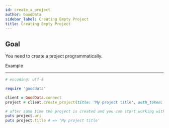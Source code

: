 ```yaml
---
id: create_a_project
author: GoodData
sidebar_label: Creating Empty Project
title: Creating Empty Project
---
```


Goal
-------

You need to create a project programmatically.

Example

--------


```ruby
# encoding: utf-8

require 'gooddata'

client = GoodData.connect
project = client.create_project(title: 'My project title', auth_token: 'PROJECT_CREATION_TOKEN')

# after some time the project is created and you can start working with it
puts project.uri
puts project.title # => 'My project title'
```
